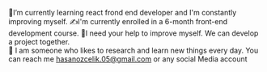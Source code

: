 💫I’m currently learning react frond end developer and I'm constantly improving myself.
  ✍️I'm currently enrolled in a 6-month front-end development course.
 💪I need your help to improve myself. We can develop a project together.  
 🌙 I am someone who likes to research and learn new things every day.
 You can reach me hasanozcelik.05@gmail.com or any social Media account 
